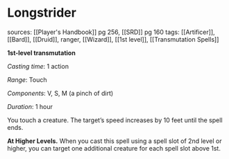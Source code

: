 # Longstrider
sources: [[Player's Handbook]] pg 256, [[SRD]] pg 160
tags: [[Artificer]], [[Bard]], [[Druid]], ranger, [[Wizard]], [[1st level]], [[Transmutation Spells]]

**1st-level transmutation**

*Casting time*: 1 action

*Range*: Touch

*Components*: V, S, M (a pinch of dirt)

*Duration*: 1 hour

You touch a creature. The target’s speed increases by 10 feet until the spell ends.

**At Higher Levels.** When you cast this spell using a spell slot of 2nd level or higher, you can target one additional creature for each spell slot above 1st.
